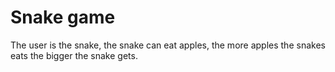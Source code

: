 # Snake game

The user is the snake, the snake can eat apples, the more apples the snakes eats the bigger the snake gets. 
